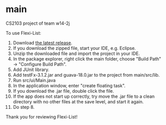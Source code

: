 # main
CS2103 project of team w14-2j

To use Flexi-List:

1. Download [the latest release](https://github.com/cs2103aug2015-w14-2j/main/releases).
2. If you download the zipped file, start your IDE, e.g. Eclipse.
3. Unzip the downloaded file and import the project in your IDE.
4. In the package explorer, right click the main folder, choose "Build Path" -> "Configure Build Path".
5. Add JUnit library.
6. Add testFx-3.1.2.jar and guava-18.0.jar to the project from main/src/lib.
7. Run src/ui/Main.java
8. In the application window, enter "create floating task".
9. If you download the .jar file, double click the file. 
10. If the app does not start up correctly, try move the .jar file to a clean directory with no other files at the save level,      and start it again. 
11. Do step 8.

Thank you for reviewing Flexi-List!
